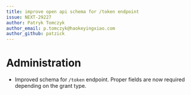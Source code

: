 ```yaml
---
title: improve open api schema for /token endpoint
issue: NEXT-29227
author: Patryk Tomczyk
author_email: p.tomczyk@haokeyingxiao.com
author_github: patzick
---
```


# Administration

-   Improved schema for `/token` endpoint. Proper fields are now required depending on the grant type.

